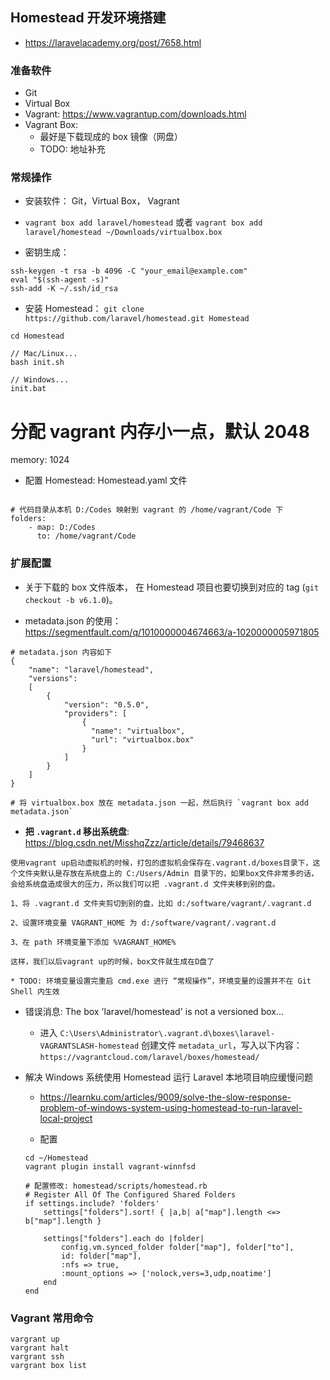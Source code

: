 ## Homestead 开发环境搭建
* https://laravelacademy.org/post/7658.html

### 准备软件
* Git
* Virtual Box
* Vagrant: https://www.vagrantup.com/downloads.html
* Vagrant Box: 
	* 最好是下载现成的 box 镜像（网盘）
	* TODO: 地址补充

### 常规操作
* 安装软件： Git，Virtual Box， Vagrant

* `vagrant box add laravel/homestead` 或者 `vagrant box add laravel/homestead ~/Downloads/virtualbox.box`

* 密钥生成：
```
ssh-keygen -t rsa -b 4096 -C "your_email@example.com"
eval "$(ssh-agent -s)"
ssh-add -K ~/.ssh/id_rsa
```

* 安装 Homestead： `git clone https://github.com/laravel/homestead.git Homestead`
```
cd Homestead

// Mac/Linux...
bash init.sh

// Windows...
init.bat
```
# 分配 vagrant 内存小一点，默认 2048
memory: 1024

* 配置 Homestead: Homestead.yaml 文件
```

# 代码目录从本机 D:/Codes 映射到 vagrant 的 /home/vagrant/Code 下
folders:
    - map: D:/Codes
      to: /home/vagrant/Code
```


### 扩展配置
* 关于下载的 box 文件版本， 在 Homestead 项目也要切换到对应的 tag (`git checkout -b v6.1.0`)。

* metadata.json 的使用： https://segmentfault.com/q/1010000004674663/a-1020000005971805
```
# metadata.json 内容如下
{
    "name": "laravel/homestead",
    "versions": 
    [
        {
            "version": "0.5.0",
            "providers": [
                {
                  "name": "virtualbox",
                  "url": "virtualbox.box"
                }
            ]
        }
    ]
}

# 将 virtualbox.box 放在 metadata.json 一起，然后执行 `vagrant box add metadata.json`
```

* __把 `.vagrant.d` 移出系统盘__: https://blog.csdn.net/MisshqZzz/article/details/79468637
```
使用vagrant up启动虚拟机的时候，打包的虚拟机会保存在.vagrant.d/boxes目录下，这个文件夹默认是存放在系统盘上的 C:/Users/Admin 目录下的，如果box文件非常多的话，会给系统盘造成很大的压力，所以我们可以把 .vagrant.d 文件夹移到别的盘。

1、将 .vagrant.d 文件夹剪切到别的盘，比如 d:/software/vagrant/.vagrant.d

2、设置环境变量 VAGRANT_HOME 为 d:/software/vagrant/.vagrant.d

3、在 path 环境变量下添加 %VAGRANT_HOME%

这样，我们以后vagrant up的时候，box文件就生成在D盘了

* TODO: 环境变量设置完重启 cmd.exe 进行 “常规操作”，环境变量的设置并不在 Git Shell 内生效 
```

* 错误消息: The box 'laravel/homestead' is not a versioned box...
    * 进入 `C:\Users\Administrator\.vagrant.d\boxes\laravel-VAGRANTSLASH-homestead` 创建文件 `metadata_url`，写入以下内容： `https://vagrantcloud.com/laravel/boxes/homestead/`

* 解决 Windows 系统使用 Homestead 运行 Laravel 本地项目响应缓慢问题
    * https://learnku.com/articles/9009/solve-the-slow-response-problem-of-windows-system-using-homestead-to-run-laravel-local-project

    * 配置
    ```
    cd ~/Homestead
    vagrant plugin install vagrant-winnfsd

    # 配置修改: homestead/scripts/homestead.rb
    # Register All Of The Configured Shared Folders
    if settings.include? 'folders'
        settings["folders"].sort! { |a,b| a["map"].length <=> b["map"].length }

        settings["folders"].each do |folder|
            config.vm.synced_folder folder["map"], folder["to"], 
            id: folder["map"],
            :nfs => true,
            :mount_options => ['nolock,vers=3,udp,noatime']
        end
    end    
    ```


### Vagrant 常用命令
```
vargrant up
vargrant halt
vargrant ssh
vargrant box list
```
